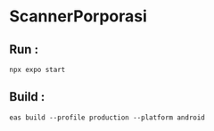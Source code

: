 # ScannerPorporasi

## Run :
```npx expo start```

## Build :
```eas build --profile production --platform android```